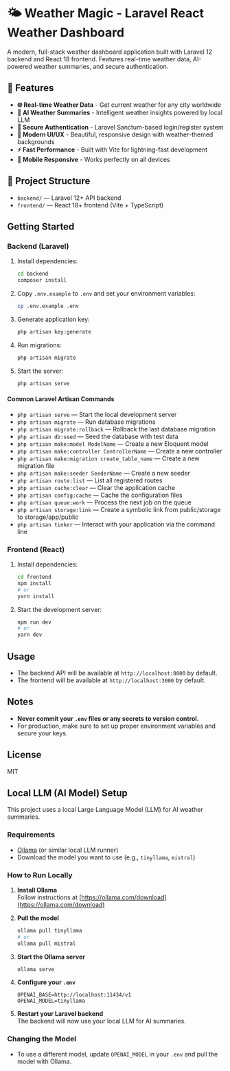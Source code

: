 # 🌤️ Weather Magic - Laravel React Weather Dashboard

A modern, full-stack weather dashboard application built with Laravel 12 backend and React 18 frontend. Features real-time weather data, AI-powered weather summaries, and secure authentication.

## 🚀 Features

- **🌐 Real-time Weather Data** - Get current weather for any city worldwide
- **🤖 AI Weather Summaries** - Intelligent weather insights powered by local LLM
- **🔐 Secure Authentication** - Laravel Sanctum-based login/register system
- **🎨 Modern UI/UX** - Beautiful, responsive design with weather-themed backgrounds
- **⚡ Fast Performance** - Built with Vite for lightning-fast development
- **📱 Mobile Responsive** - Works perfectly on all devices

## 🚀 Project Structure

- `backend/` — Laravel 12+ API backend
- `frontend/` — React 18+ frontend (Vite + TypeScript)

## Getting Started

### Backend (Laravel)

1. Install dependencies:
   ```bash
   cd backend
   composer install
   ```
2. Copy `.env.example` to `.env` and set your environment variables:
   ```bash
   cp .env.example .env
   ```
3. Generate application key:
   ```bash
   php artisan key:generate
   ```
4. Run migrations:
   ```bash
   php artisan migrate
   ```
5. Start the server:
   ```bash
   php artisan serve
   ```

#### Common Laravel Artisan Commands

- `php artisan serve` — Start the local development server
- `php artisan migrate` — Run database migrations
- `php artisan migrate:rollback` — Rollback the last database migration
- `php artisan db:seed` — Seed the database with test data
- `php artisan make:model ModelName` — Create a new Eloquent model
- `php artisan make:controller ControllerName` — Create a new controller
- `php artisan make:migration create_table_name` — Create a new migration file
- `php artisan make:seeder SeederName` — Create a new seeder
- `php artisan route:list` — List all registered routes
- `php artisan cache:clear` — Clear the application cache
- `php artisan config:cache` — Cache the configuration files
- `php artisan queue:work` — Process the next job on the queue
- `php artisan storage:link` — Create a symbolic link from public/storage to storage/app/public
- `php artisan tinker` — Interact with your application via the command line

### Frontend (React)

1. Install dependencies:
   ```bash
   cd frontend
   npm install
   # or
   yarn install
   ```
2. Start the development server:
   ```bash
   npm run dev
   # or
   yarn dev
   ```

## Usage
- The backend API will be available at `http://localhost:8000` by default.
- The frontend will be available at `http://localhost:3000` by default.

## Notes
- **Never commit your `.env` files or any secrets to version control.**
- For production, make sure to set up proper environment variables and secure your keys.

## License
MIT

## Local LLM (AI Model) Setup

This project uses a local Large Language Model (LLM) for AI weather summaries.

### Requirements
- [Ollama](https://ollama.com/) (or similar local LLM runner)
- Download the model you want to use (e.g., `tinyllama`, `mistral`)

### How to Run Locally

1. **Install Ollama**  
   Follow instructions at [https://ollama.com/download](https://ollama.com/download)

2. **Pull the model**  
   ```bash
   ollama pull tinyllama
   # or
   ollama pull mistral
   ```

3. **Start the Ollama server**  
   ```bash
   ollama serve
   ```

4. **Configure your `.env`**  
   ```
   OPENAI_BASE=http://localhost:11434/v1
   OPENAI_MODEL=tinyllama
   ```

5. **Restart your Laravel backend**  
   The backend will now use your local LLM for AI summaries.

### Changing the Model

- To use a different model, update `OPENAI_MODEL` in your `.env` and pull the model with Ollama.
